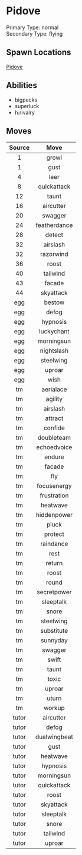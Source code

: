 # Pidove  
Primary Type: normal  
Secondary Type: flying  
  
## Spawn Locations  
[Pidove](/data/spawn_presets/pidove.md)  
  
## Abilities  
  * bigpecks
  * superluck
  * h:rivalry
  
  
## Moves  
  
| Source | Move |  
|:---:|:---:|  
| 1 | growl |  
| 1 | gust |  
| 4 | leer |  
| 8 | quickattack |  
| 12 | taunt |  
| 16 | aircutter |  
| 20 | swagger |  
| 24 | featherdance |  
| 28 | detect |  
| 32 | airslash |  
| 32 | razorwind |  
| 36 | roost |  
| 40 | tailwind |  
| 43 | facade |  
| 44 | skyattack |  
| egg | bestow |  
| egg | defog |  
| egg | hypnosis |  
| egg | luckychant |  
| egg | morningsun |  
| egg | nightslash |  
| egg | steelwing |  
| egg | uproar |  
| egg | wish |  
| tm | aerialace |  
| tm | agility |  
| tm | airslash |  
| tm | attract |  
| tm | confide |  
| tm | doubleteam |  
| tm | echoedvoice |  
| tm | endure |  
| tm | facade |  
| tm | fly |  
| tm | focusenergy |  
| tm | frustration |  
| tm | heatwave |  
| tm | hiddenpower |  
| tm | pluck |  
| tm | protect |  
| tm | raindance |  
| tm | rest |  
| tm | return |  
| tm | roost |  
| tm | round |  
| tm | secretpower |  
| tm | sleeptalk |  
| tm | snore |  
| tm | steelwing |  
| tm | substitute |  
| tm | sunnyday |  
| tm | swagger |  
| tm | swift |  
| tm | taunt |  
| tm | toxic |  
| tm | uproar |  
| tm | uturn |  
| tm | workup |  
| tutor | aircutter |  
| tutor | defog |  
| tutor | dualwingbeat |  
| tutor | gust |  
| tutor | heatwave |  
| tutor | hypnosis |  
| tutor | morningsun |  
| tutor | quickattack |  
| tutor | roost |  
| tutor | skyattack |  
| tutor | sleeptalk |  
| tutor | snore |  
| tutor | tailwind |  
| tutor | uproar |  
  
